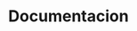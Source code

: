 ---
title: Documentacion
description: Articulos donde dejo registro de algo interesante donde no habia informacion antes
---